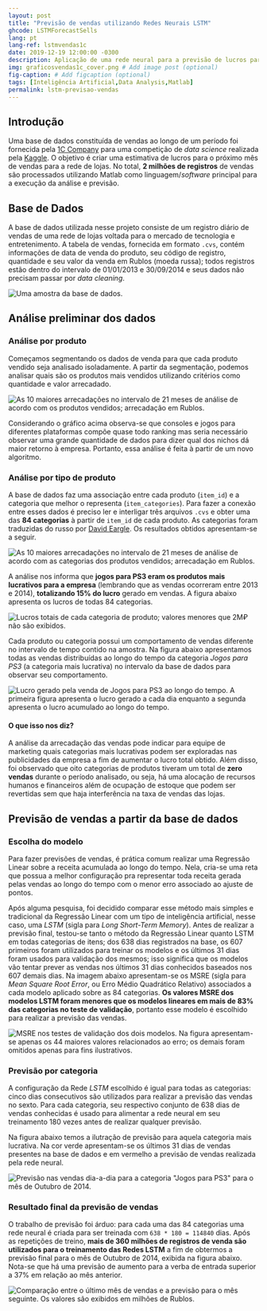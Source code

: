 ```yaml
---
layout: post
title: "Previsão de vendas utilizando Redes Neurais LSTM"
ghcode: LSTMForecastSells
lang: pt
lang-ref: lstmvendas1c
date: 2019-12-19 12:00:00 -0300
description: Aplicação de uma rede neural para a previsão de lucros para o mês seguinte em uma grande loja de eletrônicos.
img: graficosvendas1c_cover.png # Add image post (optional)
fig-caption: # Add figcaption (optional)
tags: [Inteligência Artificial,Data Analysis,Matlab]
permalink: lstm-previsao-vendas
---
```

## Introdução
Uma base de dados constituída de vendas ao longo de um período foi fornecida pela [1C Company](http://www.1c.com/) para uma competição de *data science* realizada pela [Kaggle](https://www.kaggle.com/). O objetivo é criar uma estimativa de lucros para o próximo mês de vendas para a rede de lojas. No total, **2 milhões de registros** de vendas são processados utilizando Matlab como linguagem/*software* principal para a execução da análise e previsão.

## Base de Dados
A base de dados utilizada nesse projeto consiste de um registro diário de vendas de uma rede de lojas voltada para o mercado de tecnologia e entretenimento. A tabela de vendas, fornecida em formato ```.cvs```, contém informações de data de venda do produto, seu código de registro, quantidade e seu valor da venda em Rublos (moeda russa); todos registros estão dentro do intervalo de 01/01/2013 e 30/09/2014 e seus dados não precisam passar por *data cleaning*.

![Uma amostra da base de dados.]({{site.baseurl}}/assets/img/1CPS-exemplo.png)

## Análise preliminar dos dados
### Análise por produto
Começamos segmentando os dados de venda para que cada produto vendido seja analisado isoladamente. A partir da segmentação, podemos analisar quais são os produtos mais vendidos utilizando critérios como quantidade e valor arrecadado.

![As 10 maiores arrecadações no intervalo de 21 meses de análise de acordo com os produtos vendidos; arrecadação em Rublos.]({{site.baseurl}}/assets/img/graficosvendas1c_top10-profits.png)

Considerando o gráfico acima observa-se que consoles e jogos para diferentes plataformas compõe quase todo ranking mas seria necessário observar uma grande quantidade de dados para dizer qual dos nichos dá maior retorno à empresa. Portanto, essa análise é feita à partir de um novo algoritmo.

### Análise por tipo de produto
A base de dados faz uma associação entre cada produto (```item_id```) e a categoria que melhor o representa (```item_categories```). Para fazer a conexão entre esses dados é preciso ler e interligar três arquivos ```.cvs``` e obter uma das **84 categorias** à partir de ```item_id``` de cada produto. As categorias foram traduzidas do russo por [David Eargle](https://daveeargle.com/). Os resultados obtidos apresentam-se a seguir.

![As 10 maiores arrecadações no intervalo de 21 meses de análise de acordo com as categorias dos produtos vendidos; arrecadação em Rublos.]({{site.baseurl}}/assets/img/graficosvendas1c_top10-profits-categories.png)

A análise nos informa que **jogos para PS3 eram os produtos mais lucrativos para a empresa** (lembrando que as vendas ocorreram entre 2013 e 2014), **totalizando 15% do lucro** gerado em vendas. A figura abaixo apresenta os lucros de todas 84 categorias.

![Lucros totais de cada categoria de produto; valores menores que 2M₽ não são exibidos.]({{site.baseurl}}/assets/img/graficosvendas1c_allprofits.png)

Cada produto ou categoria possui um comportamento de vendas diferente no intervalo de tempo contido na amostra. Na figura abaixo apresentamos todas as vendas distribuídas ao longo do tempo da categoria *Jogos para PS3* (a categoria mais lucrativa) no intervalo da base de dados para observar seu comportamento.

![Lucro gerado pela venda de Jogos para PS3 ao longo do tempo. A primeira figura apresenta o lucro gerado a cada dia enquanto a segunda apresenta o lucro acumulado ao longo do tempo.]({{site.baseurl}}/assets/img/graficosvendas1c_profit-from-toplucrative.png)

#### O que isso nos diz?
A análise da arrecadação das vendas pode indicar para equipe de marketing quais categorias mais lucrativas podem ser exploradas nas publicidades da empresa a fim de aumentar o lucro total obtido.
Além disso, foi observado que oito categorias de produtos tiveram um total de **zero vendas** durante o período analisado, ou seja, há uma alocação de recursos humanos e financeiros além de ocupação de estoque que podem ser revertidas sem que haja interferência na taxa de vendas das lojas.

## Previsão de vendas a partir da base de dados
### Escolha do modelo
Para fazer previsões de vendas, é prática comum realizar uma Regressão Linear sobre a receita acumulada ao longo do tempo. Nela, cria-se uma reta que possua a melhor configuração pra representar toda receita gerada pelas vendas ao longo do tempo com o menor erro associado ao ajuste de pontos.

Após alguma pesquisa, foi decidido comparar esse método mais simples e tradicional da Regressão Linear com um tipo de inteligência artificial, nesse caso, uma *LSTM* (sigla para *Long Short-Term Memory*). Antes de realizar a previsão final, testou-se tanto o método da Regressão Linear quanto LSTM em todas categorias de itens; dos 638 dias registrados na base, os 607 primeiros foram utilizados para treinar os modelos e os últimos 31 dias foram usados para validação dos mesmos; isso significa que os modelos vão tentar prever as vendas nos últimos 31 dias conhecidos baseados nos 607 demais dias. Na imagem abaixo apresentam-se os MSRE (sigla para *Mean Square Root Error*, ou Erro Médio Quadrático Relativo) associados a cada modelo aplicado sobre as 84 categorias. **Os valores MSRE dos modelos LSTM foram menores que os modelos lineares em mais de 83% das categorias no teste de validação**, portanto esse modelo é escolhido para realizar a previsão das vendas. 

![MSRE nos testes de validação dos dois modelos. Na figura apresentam-se apenas os 44 maiores valores relacionados ao erro; os demais foram omitidos apenas para fins ilustrativos.]({{site.baseurl}}/assets/img/graficosvendas1c_MSRE-tests.png)

### Previsão por categoria
A configuração da Rede *LSTM* escolhido é igual para todas as categorias: cinco dias consecutivos são utilizados para realizar a previsão das vendas no sexto. Para cada categoria, seu respectivo conjunto de 638 dias de vendas conhecidas é usado para alimentar a rede neural em seu treinamento 180 vezes antes de realizar qualquer previsão.

Na figura abaixo temos a ilutração de previsão para aquela categoria mais lucrativa. Na cor verde apresentam-se os últimos 31 dias de vendas presentes na base de dados e em vermelho a previsão de vendas realizada pela rede neural.

![Previsão nas vendas dia-a-dia para a categoria "Jogos para PS3" para o mês de Outubro de 2014.]({{site.baseurl}}/assets/img/graficosvendas1c_ps3games-profitforecast.png)

### Resultado final da previsão de vendas
O trabalho de previsão foi árduo: para cada uma das 84 categorias uma rede neural é criada para ser treinada com ```638 * 180 = 114840``` dias. Após as repetições de treino, **mais de 360 milhões de registros de venda são utilizados para o treinamento das Redes LSTM** a fim de obtermos a previsão final para o mês de Outubro de 2014, exibida na figura abaixo. Nota-se que há uma previsão de aumento para a verba de entrada superior a 37% em relação ao mês anterior.

![Comparação entre o último mês de vendas e a previsão para o mês seguinte. Os valores são exibidos em milhões de Rublos.]({{site.baseurl}}/assets/img/graficosvendas1c_profitresults.png)
